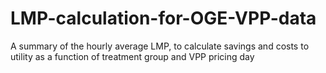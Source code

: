 # LMP-calculation-for-OGE-VPP-data
A summary of the hourly average LMP, to calculate savings and costs to utility as a function of treatment group and VPP pricing day
